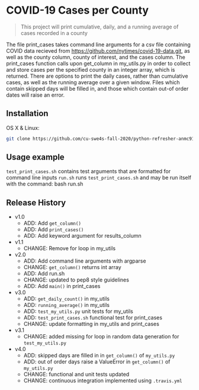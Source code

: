 # COVID-19 Cases per County
> This project will print cumulative, daily, and a running average of cases recorded in a county

The file print_cases takes command line arguments for a csv file containing COVID data 
recieved from https://github.com/nytimes/covid-19-data.git, as well as the county column, 
county of interest, and the cases column. The print_cases function calls upon get_column 
in my_utils.py in order to collect and store cases per the specified county in an integer 
array, which is returned. There are options to print the daily cases, rather than cumulative
cases, as well as the running average over a given window. Files which contain skipped days 
will be filled in, and those which contain out-of order dates will raise an error. 

## Installation

OS X & Linux:

```sh
git clone https://github.com/cu-swe4s-fall-2020/python-refresher-anmc9115.git
```

## Usage example
`test_print_cases.sh` contains test arguments that are formatted for command line inputs
`run.sh` runs `test_print_cases.sh` and may be run itself with the command: bash run.sh

## Release History

* v1.0
    * ADD: Add `get_column()`
    * ADD: Add `print_cases()`
    * ADD: Add keyword argument for results_column
* v1.1
    * CHANGE: Remove for loop in my_utils
* v2.0
    * ADD: Add command line arguments with argparse
    * CHANGE: `get_column()` returns int array
    * ADD: Add run.sh
    * CHANGE: updated to pep8 style guidelines
    * ADD: Add `main()` in print_cases
* v3.0
    * ADD: `get_daily_count()` in my_utils
    * ADD: `running_average()` in my_utils
    * ADD: `test_my_utils.py` unit tests for my_utils
    * ADD: `test_print_cases.sh` functional test for print_cases
    * CHANGE: update formatting in my_utils and print_cases
* v3.1
   * CHANGE: added missing for loop in random data generation for `test_my_utils.py`
* v4.0
   * ADD: skipped days are filled in in `get_column()` of `my_utils.py`
   * ADD: out of order days raise a ValueError in `get_column()` of `my_utils.py`
   * CHANGE: functional and unit tests updated
   * CHANGE: continuous integration implemented using `.travis.yml`
